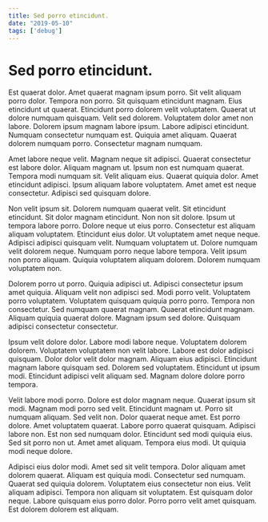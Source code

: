 ```yaml
---
title: Sed porro etincidunt.
date: "2019-05-10"
tags: ['debug']
---
```


# Sed porro etincidunt.

Est quaerat dolor. Amet quaerat magnam ipsum porro. Sit velit aliquam porro dolor. Tempora non porro. Sit quisquam etincidunt magnam. Eius etincidunt ut quaerat. Etincidunt porro dolorem velit voluptatem. Quaerat ut dolore numquam quisquam. Velit sed dolorem. Voluptatem dolor amet non labore. Dolorem ipsum magnam labore ipsum. Labore adipisci etincidunt. Numquam consectetur numquam est. Quiquia amet aliquam. Quaerat dolorem numquam porro. Consectetur magnam numquam.

Amet labore neque velit. Magnam neque sit adipisci. Quaerat consectetur est labore dolor. Aliquam magnam ut. Ipsum non est numquam quaerat. Tempora modi numquam sit. Velit aliquam eius. Quaerat quiquia dolor. Amet etincidunt adipisci. Ipsum aliquam labore voluptatem. Amet amet est neque consectetur. Adipisci sed quisquam dolore.

Non velit ipsum sit. Dolorem numquam quaerat velit. Sit etincidunt etincidunt. Sit dolor magnam etincidunt. Non non sit dolore. Ipsum ut tempora labore porro. Dolore neque ut eius porro. Consectetur est aliquam aliquam voluptatem. Etincidunt eius dolor. Ut voluptatem amet neque neque. Adipisci adipisci quisquam velit. Numquam voluptatem ut. Dolore numquam velit dolorem neque. Numquam porro neque labore tempora. Velit ipsum non porro aliquam. Quiquia voluptatem aliquam dolorem. Dolorem numquam voluptatem non.

Dolorem porro ut porro. Quiquia adipisci ut. Adipisci consectetur ipsum amet quiquia. Aliquam velit non adipisci sed. Modi porro velit. Voluptatem porro voluptatem. Voluptatem quisquam quiquia porro porro. Tempora non consectetur. Sed numquam quaerat magnam. Quaerat etincidunt magnam. Aliquam quiquia quaerat dolore. Magnam ipsum sed dolore. Quisquam adipisci consectetur consectetur.

Ipsum velit dolore dolor. Labore modi labore neque. Voluptatem dolorem dolorem. Voluptatem voluptatem non velit labore. Labore est dolor adipisci quisquam. Dolor dolor velit dolor magnam. Aliquam eius adipisci. Etincidunt magnam labore quisquam sed. Dolorem sed voluptatem. Etincidunt ut ipsum modi. Etincidunt adipisci velit aliquam sed. Magnam dolore dolore porro tempora.

Velit labore modi porro. Dolore est dolor magnam neque. Quaerat ipsum sit modi. Magnam modi porro sed velit. Etincidunt magnam ut. Porro sit numquam aliquam. Sed velit non. Dolor quaerat neque amet. Est porro dolore. Amet voluptatem quaerat. Labore porro quaerat quisquam. Adipisci labore non. Est non sed numquam dolor. Etincidunt sed modi quiquia eius. Sed sit porro non ut. Amet amet aliquam. Tempora eius modi. Ut quiquia modi neque dolore.

Adipisci eius dolor modi. Amet sed sit velit tempora. Dolor aliquam amet dolorem quaerat. Aliquam est quiquia modi. Consectetur sed numquam. Quaerat sed quiquia dolorem. Voluptatem eius consectetur non eius. Velit aliquam adipisci. Tempora non aliquam sit voluptatem. Est quisquam dolor neque. Labore quisquam eius porro dolor. Porro porro velit amet quisquam. Est dolorem dolorem est aliquam.
